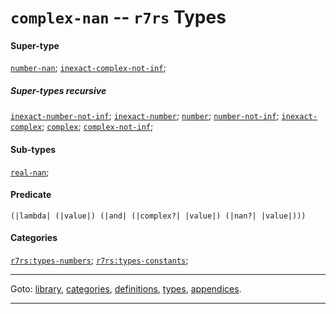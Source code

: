 

<a id='type__r7rs__complex-nan'></a>

# `complex-nan` -- `r7rs` Types


#### Super-type

[`number-nan`](../../r7rs/types/number-nan.md#type__r7rs__number-nan);
[`inexact-complex-not-inf`](../../r7rs/types/inexact-complex-not-inf.md#type__r7rs__inexact-complex-not-inf);


##### Super-types recursive

[`inexact-number-not-inf`](../../r7rs/types/inexact-number-not-inf.md#type__r7rs__inexact-number-not-inf);
[`inexact-number`](../../r7rs/types/inexact-number.md#type__r7rs__inexact-number);
[`number`](../../r7rs/types/number.md#type__r7rs__number);
[`number-not-inf`](../../r7rs/types/number-not-inf.md#type__r7rs__number-not-inf);
[`inexact-complex`](../../r7rs/types/inexact-complex.md#type__r7rs__inexact-complex);
[`complex`](../../r7rs/types/complex.md#type__r7rs__complex);
[`complex-not-inf`](../../r7rs/types/complex-not-inf.md#type__r7rs__complex-not-inf);


#### Sub-types

[`real-nan`](../../r7rs/types/real-nan.md#type__r7rs__real-nan);


#### Predicate

```
(|lambda| (|value|) (|and| (|complex?| |value|) (|nan?| |value|)))
```


#### Categories

[`r7rs:types-numbers`](../../r7rs/categories/r7rs_3a_types-numbers.md#category__r7rs__r7rs_3a_types-numbers);
[`r7rs:types-constants`](../../r7rs/categories/r7rs_3a_types-constants.md#category__r7rs__r7rs_3a_types-constants);

----

Goto: [library](../../r7rs/_index.md#library__r7rs), [categories](../../r7rs/categories/_index.md#toc__r7rs__categories), [definitions](../../r7rs/definitions/_index.md#toc__r7rs__definitions), [types](../../r7rs/types/_index.md#toc__r7rs__types), [appendices](../../r7rs/appendices/_index.md#toc__r7rs__appendices).

----

